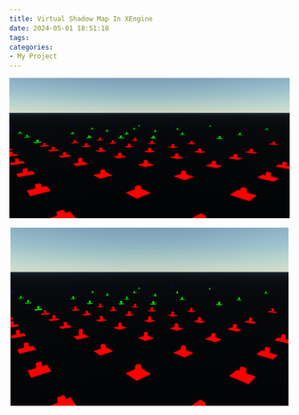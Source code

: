 ```yaml
---
title: Virtual Shadow Map In XEngine
date: 2024-05-01 18:51:18
tags:
categories:
- My Project
---
```


![Tile Mark Visualize](/resource/vsm_project/image/vsm_tile_mark_visualize.png)

<p align="center">
    <img src="/resource/vsm_project/image/vsm_tile_mark_visualize.png" width="500" height="320">
</p>

